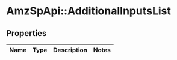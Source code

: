 # AmzSpApi::AdditionalInputsList

## Properties
Name | Type | Description | Notes
------------ | ------------- | ------------- | -------------

